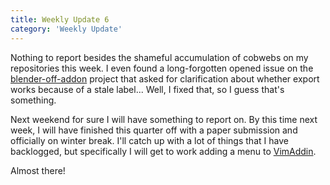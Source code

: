 ```yaml
---
title: Weekly Update 6
category: 'Weekly Update'
---
```

Nothing to report besides the shameful accumulation of cobwebs on my repositories this week. I even found a long-forgotten opened issue on the [blender-off-addon](https://github.com/alextsui05/blender-off-addon) project that asked for clarification about whether export works because of a stale label... Well, I fixed that, so I guess that's something.

Next weekend for sure I will have something to report on. By this time next week, I will have finished this quarter off with a paper submission and officially on winter break. I'll catch up with a lot of things that I have backlogged, but specifically I will get to work adding a menu to [VimAddin](https://github.com/alextsui05/VimAddin/issues/10).

Almost there!
